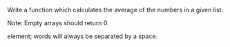 Write a function which calculates the average of the numbers in a given list.

Note: Empty arrays should return 0.

element; words will always be separated by a space.
